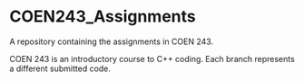 # COEN243_Assignments
A repository containing the assignments in COEN 243.

COEN 243 is an introductory course to C++ coding. Each branch represents a different submitted code.
